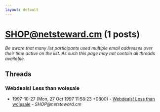 ```yaml
---
layout: default
---
```


# SHOP@netsteward.cm (1 posts)

_Be aware that many list participants used multiple email addresses over their time active on the list. As such this page may not contain all threads available._

## Threads

### Webdeals! Less than wolesale
+ 1997-10-27 (Mon, 27 Oct 1997 11:58:23 +0800) - [Webdeals! Less than wolesale](/archive/1997/10/c0f0e46ae74e66ab3d6a1b68b7db71bd33e34021f47f5c4ef9b9495e76f72a5f) - _SHOP@netsteward.cm_

